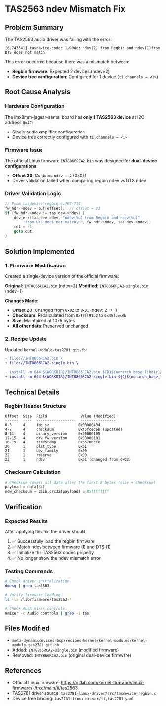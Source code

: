 # TAS2563 ndev Mismatch Fix

## Problem Summary

The TAS2563 audio driver was failing with the error:
```
[6.743341] tasdevice-codec 1-004c: ndev(2) from Regbin and ndev(1)from DTS does not match
```

This error occurred because there was a mismatch between:
- **Regbin firmware**: Expected 2 devices (ndev=2)
- **Device tree configuration**: Configured for 1 device (`ti,channels = <1>`)

## Root Cause Analysis

### Hardware Configuration
The imx8mm-jaguar-sentai board has **only 1 TAS2563 device** at I2C address `0x4C`:
- Single audio amplifier configuration
- Device tree correctly configured with `ti,channels = <1>`

### Firmware Issue
The official Linux firmware `INT8866RCA2.bin` was designed for **dual-device configurations**:
- **Offset 23**: Contains `ndev = 2` (0x02)
- Driver validation failed when comparing regbin ndev vs DTS ndev

### Driver Validation Logic
```c
// From tasdevice-regbin.c:707-714
fw_hdr->ndev = buf[offset];  // offset = 23
if (fw_hdr->ndev != tas_dev->ndev) {
    dev_err(tas_dev->dev, "ndev(%u) from Regbin and ndev(%u)"
        "from DTS does not match\n", fw_hdr->ndev, tas_dev->ndev);
    ret = -1;
    goto out;
}
```

## Solution Implemented

### 1. Firmware Modification
Created a single-device version of the official firmware:

**Original**: `INT8866RCA2.bin` (ndev=2)
**Modified**: `INT8866RCA2-single.bin` (ndev=1)

**Changes Made**:
- **Offset 23**: Changed from `0x02` to `0x01` (ndev: 2 → 1)
- **Checksum**: Recalculated from `0xf82f91b2` to `0x45fcec6b`
- **Size**: Maintained at 1076 bytes
- **All other data**: Preserved unchanged

### 2. Recipe Update
Updated `kernel-module-tas2781_git.bb`:
```diff
- file://INT8866RCA2.bin \
+ file://INT8866RCA2-single.bin \

- install -m 644 ${WORKDIR}/INT8866RCA2.bin ${D}${nonarch_base_libdir}/firmware/tas2563-1amp-reg.bin
+ install -m 644 ${WORKDIR}/INT8866RCA2-single.bin ${D}${nonarch_base_libdir}/firmware/tas2563-1amp-reg.bin
```

## Technical Details

### Regbin Header Structure
```
Offset  Size  Field               Value (Modified)
------  ----  ------------------  ----------------
0-3     4     img_sz             0x00000434
4-7     4     checksum           0x45fcec6b (updated)
8-11    4     binary_version     0x00000105
12-15   4     drv_fw_version     0x00000101
16-19   4     timestamp          0x6570dcfe
20      1     plat_type          0x01
21      1     dev_family         0x00
22      1     reserve            0x00
23      1     ndev               0x01 (changed from 0x02)
```

### Checksum Calculation
```python
# Checksum covers all data after the first 8 bytes (size + checksum)
payload = data[8:]
new_checksum = zlib.crc32(payload) & 0xffffffff
```

## Verification

### Expected Results
After applying this fix, the driver should:
1. ✅ Successfully load the regbin firmware
2. ✅ Match ndev between firmware (1) and DTS (1)
3. ✅ Initialize the TAS2563 codec properly
4. ✅ No longer show the ndev mismatch error

### Testing Commands
```bash
# Check driver initialization
dmesg | grep tas2563

# Verify firmware loading
ls -la /lib/firmware/tas2563-*

# Check ALSA mixer controls
amixer -c Audio controls | grep -i tas
```

## Files Modified
- `meta-dynamicdevices-bsp/recipes-kernel/kernel-modules/kernel-module-tas2781_git.bb`
- Added: `INT8866RCA2-single.bin` (modified firmware)
- Removed: `INT8866RCA2.bin` (original dual-device firmware)

## References
- Official Linux firmware: https://gitlab.com/kernel-firmware/linux-firmware/-/tree/main/ti/tas2563
- TAS2781 driver source: `tas2781-linux-driver/src/tasdevice-regbin.c`
- Device tree binding: `tas2781-linux-driver/ti,tas2781.yaml`
